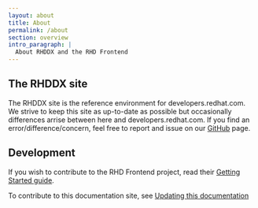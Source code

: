 ```yaml
---
layout: about
title: About
permalink: /about
section: overview
intro_paragraph: |
  About RHDDX and the RHD Frontend
---
```

## The RHDDX site

The RHDDX site is the reference environment for developers.redhat.com. We strive to keep this site as up-to-date as possible but occasionally differences arrise between here and developers.redhat.com. If you find an error/difference/concern, feel free to report and issue on our [GitHub](https://github.com/redhat-developer/developers.redhat.com/issues) page.

## Development

If you wish to contribute to the RHD Frontend project, read their [Getting Started guide](https://github.com/redhat-developer/developers.redhat.com/blob/master/_docker/drupal/drupal-filesystem/web/themes/custom/rhdp2/rhd-frontend/README.md).

To contribute to this documentation site, see [Updating this documentation](/design-manual/getting-started/update-this-documentation)